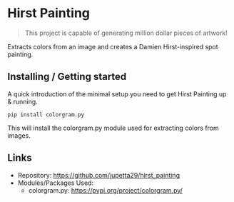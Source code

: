 # Hirst Painting
> This project is capable of generating million dollar pieces of artwork!

Extracts colors from an image and creates a Damien Hirst-inspired spot painting.

## Installing / Getting started

A quick introduction of the minimal setup you need to get Hirst Painting up &
running.

```shell
pip install colorgram.py
```

This will install the colorgram.py module used for extracting colors from images.

## Links

- Repository: https://github.com/jupetta29/hirst_painting
- Modules/Packages Used:
  - colorgram.py: https://pypi.org/project/colorgram.py/
